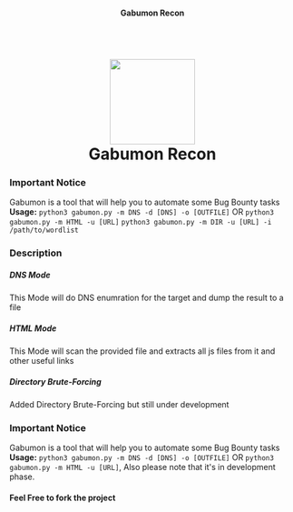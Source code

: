 
<h4 align="center">Gabumon Recon</h4>

<h1 align="center">
  <br>
  <img width="150" height="150" src="https://i.pinimg.com/originals/83/02/26/83022659706f6a47826c222d0d665082.jpg">
  <br>
  Gabumon Recon
  <br>
</h1>


### Important Notice
Gabumon is a tool that will help you to automate some Bug Bounty tasks
**Usage:** `python3 gabumon.py -m DNS -d [DNS] -o [OUTFILE]` OR `python3 gabumon.py -m HTML -u [URL]` `python3 gabumon.py -m DIR -u [URL] -i /path/to/wordlist`

### Description
##### DNS Mode
This Mode will do DNS enumration for the target and dump the result to a file 
##### HTML Mode
This Mode will scan the provided file and extracts all js files from it and other useful links
##### Directory Brute-Forcing
Added Directory Brute-Forcing but still under development 

### Important Notice
Gabumon is a tool that will help you to automate some Bug Bounty tasks
**Usage:** `python3 gabumon.py -m DNS -d [DNS] -o [OUTFILE]` OR `python3 gabumon.py -m HTML -u [URL]`, Also please note that it's in development phase.

#### Feel Free to fork the project 